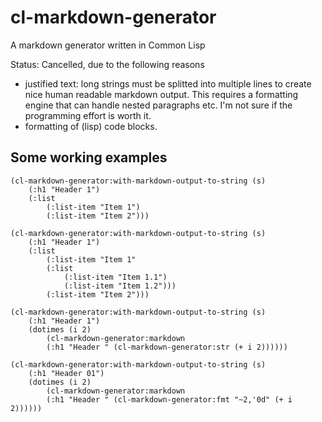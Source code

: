 # cl-markdown-generator
A markdown generator written in Common Lisp

Status: Cancelled, due to the following reasons
* justified text: long strings must be splitted into multiple lines to create nice human readable markdown output. This requires a  formatting engine that can handle nested paragraphs etc. I'm not sure if the programming effort is worth it.
* formatting of (lisp) code blocks.

## Some working examples

    (cl-markdown-generator:with-markdown-output-to-string (s)
        (:h1 "Header 1") 
        (:list 
            (:list-item "Item 1") 
            (:list-item "Item 2")))
       
    (cl-markdown-generator:with-markdown-output-to-string (s)
        (:h1 "Header 1")
        (:list 
            (:list-item "Item 1"
            (:list 
                (:list-item "Item 1.1")
                (:list-item "Item 1.2")))
            (:list-item "Item 2")))
       
    (cl-markdown-generator:with-markdown-output-to-string (s)
        (:h1 "Header 1")
        (dotimes (i 2)
            (cl-markdown-generator:markdown 
	        (:h1 "Header " (cl-markdown-generator:str (+ i 2))))))

    (cl-markdown-generator:with-markdown-output-to-string (s)
        (:h1 "Header 01")
        (dotimes (i 2)
            (cl-markdown-generator:markdown 
	        (:h1 "Header " (cl-markdown-generator:fmt "~2,'0d" (+ i 2))))))
